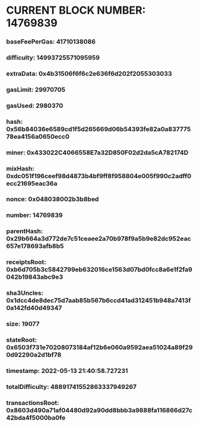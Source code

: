 # CURRENT BLOCK NUMBER: 14769839

### baseFeePerGas: 41710138086
### difficulty: 14993725571095959
### extraData: 0x4b31506f6f6c2e636f6d202f2055303033
### gasLimit: 29970705
### gasUsed: 2980370
### hash: 0x56b84036e6589cd1f5d265669d06b54393fe82a0a83777578ea4156a0650ecc0
### miner: 0x433022C4066558E7a32D850F02d2da5cA782174D
### mixHash: 0xdc051f196ceef98d4873b4bf9ff8f958804e005f990c2adff0ecc21695eac36a
### nonce: 0x048038002b3b8bed
### number: 14769839
### parentHash: 0x29b664a3d772de7c51ceaee2a70b978f9a5b9e82dc952eac657e178693afb8b5
### receiptsRoot: 0xb6d705b3c5842799eb632016ce1563d07bd0fcc8a6e1f2fa9042b19843abc9e3
### sha3Uncles: 0x1dcc4de8dec75d7aab85b567b6ccd41ad312451b948a7413f0a142fd40d49347
### size: 19077
### stateRoot: 0x6503f731e70208073184af12b6e060a9592aea51024a89f290d92290a2d1bf78
### timestamp: 2022-05-13 21:40:58.727231
### totalDifficulty: 48891741552863337949267
### transactionsRoot: 0x8603d490a71af04480d92a90dd8bbb3a9888fa116866d27c42bda4f5000ba0fe
